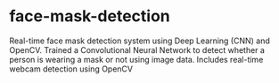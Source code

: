 # face-mask-detection
Real-time face mask detection system using Deep Learning (CNN) and OpenCV. Trained a Convolutional Neural Network to detect whether a person is wearing a mask or not using image data. Includes real-time webcam detection using OpenCV
